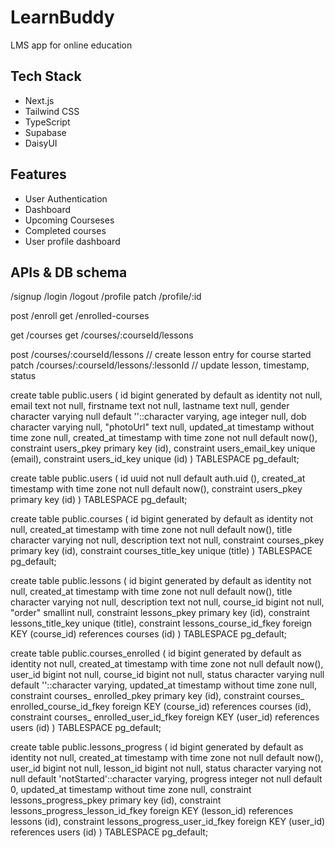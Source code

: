 # LearnBuddy
LMS app for online education

## Tech Stack
- Next.js
- Tailwind CSS
- TypeScript
- Supabase
- DaisyUI

## Features
- User Authentication
- Dashboard
- Upcoming Courseses
- Completed courses
- User profile dashboard


## APIs & DB schema
/signup
/login
/logout
/profile
patch /profile/:id

post /enroll
get /enrolled-courses

get /courses
get /courses/:courseId/lessons

post /courses/:courseId/lessons             // create lesson entry for course started
patch /courses/:courseId/lessons/:lessonId  // update lesson, timestamp, status








create table public.users (
  id bigint generated by default as identity not null,
  email text not null,
  firstname text not null,
  lastname text null,
  gender character varying null default ''::character varying,
  age integer null,
  dob character varying null,
  "photoUrl" text null,
  updated_at timestamp without time zone null,
  created_at timestamp with time zone not null default now(),
  constraint users_pkey primary key (id),
  constraint users_email_key unique (email),
  constraint users_id_key unique (id)
) TABLESPACE pg_default;



create table public.users (
  id uuid not null default auth.uid (),
  created_at timestamp with time zone not null default now(),
  constraint users_pkey primary key (id)
) TABLESPACE pg_default;



create table public.courses (
  id bigint generated by default as identity not null,
  created_at timestamp with time zone not null default now(),
  title character varying not null,
  description text not null,
  constraint courses_pkey primary key (id),
  constraint courses_title_key unique (title)
) TABLESPACE pg_default;


create table public.lessons (
  id bigint generated by default as identity not null,
  created_at timestamp with time zone not null default now(),
  title character varying not null,
  description text not null,
  course_id bigint not null,
  "order" smallint null,
  constraint lessons_pkey primary key (id),
  constraint lessons_title_key unique (title),
  constraint lessons_course_id_fkey foreign KEY (course_id) references courses (id)
) TABLESPACE pg_default;




create table public.courses_enrolled (
  id bigint generated by default as identity not null,
  created_at timestamp with time zone not null default now(),
  user_id bigint not null,
  course_id bigint not null,
  status character varying null default ''::character varying,
  updated_at timestamp without time zone null,
  constraint courses_ enrolled_pkey primary key (id),
  constraint courses_ enrolled_course_id_fkey foreign KEY (course_id) references courses (id),
  constraint courses_ enrolled_user_id_fkey foreign KEY (user_id) references users (id)
) TABLESPACE pg_default;



create table public.lessons_progress (
  id bigint generated by default as identity not null,
  created_at timestamp with time zone not null default now(),
  user_id bigint not null,
  lesson_id bigint not null,
  status character varying not null default 'notStarted'::character varying,
  progress integer not null default 0,
  updated_at timestamp without time zone null,
  constraint lessons_progress_pkey primary key (id),
  constraint lessons_progress_lesson_id_fkey foreign KEY (lesson_id) references lessons (id),
  constraint lessons_progress_user_id_fkey foreign KEY (user_id) references users (id)
) TABLESPACE pg_default;